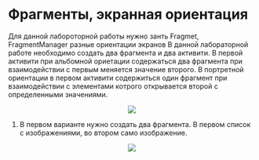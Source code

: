 # Фрагменты, экранная ориентация
Для данной лабороторной работы нужно занть Fragmet, FragmentManager разные ориентации экранов
В данной лабораторной работе необходимо создать два фрагмента и два активити. В первой активити при альбомной ориетации содержаться два 
фрагмента при взаимодействии с первым меняется значение второго. В портретной ориентации в первом активити содержиться один фрагмент при 
взаимодействии с элементами котрого открывается второй с определенными значениями.

<p align="center">
  <img src="https://drive.google.com/uc?export=view&id=1Pgeq6eI8hEckWU8lhrylEWOWN2KPDz-e"/>
 </p>

1) В первом варианте нужно создать два фрагмента. В первом список с изображениями, во втором само изображение.

<p align="center">
  <img src="https://drive.google.com/uc?export=view&id=1qw08nH7MDr4nlQc0xdcDboKO_2QpMGli"/>
 </p>
